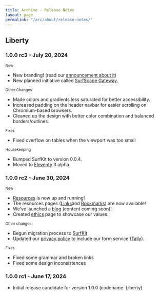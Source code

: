 ```yaml
---
title: Archive - Release Notes
layout: page
permalink: "/arc/about/release-notes/"
---
```


## Liberty

### **1.0.0 rc3** - July 20, 2024

<p><small>New</small></p>

- New branding! (read our [announcement about it](/news/new-branding-and-look/))
- New planned initiative called [SurfScape Gateway](/initiatives/gateway/).

<p><small>Other Changes</small></p>

- Made colors and gradients less saturated for better accessibility.
- Increased padding on the header navbar for easier scrolling on Chromium-based browsers.
- Cleaned up the design with better color combination and balanced borders/outlines.

<p><small>Fixes</small></p>

- Fixed overflow on tables when the viewport was too small

<p><small>Housekeeping</small></p>

- Bumped SurfKit to version 0.0.4.
- Moved to [Eleventy](https://www.11ty.dev/) 3 alpha.

### **1.0.0 rc2** - June 30, 2024

<p><small>New</small></p>

- [Resources](/resources) is now up and running!
- The resources pages ([Links](/resources/links)and [Bookmarks](/resources/bookmakrs)) are now available!
- We've launched a [blog](/interwebs) (content coming soon)!
- Created [ethics](/about/ethics) page to showcase our values.

<p><small>Other changes</small></p>

- Begun migration process to [SurfKit](https://github.com/surfscape/surfkit)
- Updated our [privacy policy](/privacy-policy) to include our form service ([Tally](https://tally.so/)).

<p><small>Fixes</small></p>

- Fixed some grammar and broken links
- Fixed some design inconsistences

### **1.0.0 rc1** - June 17, 2024

- Initial release candidate for version 1.0.0 (codename: Liberty)
